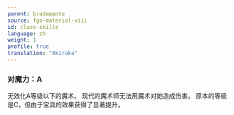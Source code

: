 ```yaml
---
parent: bradamante
source: fgo-material-viii
id: class-skills
language: zh
weight: 1
profile: true
translation: "Akiraka"
---
```


### 对魔力：A

无效化A等级以下的魔术。
现代的魔术师无法用魔术对她造成伤害。
原本的等级是C，但由于宝具的效果获得了显著提升。
